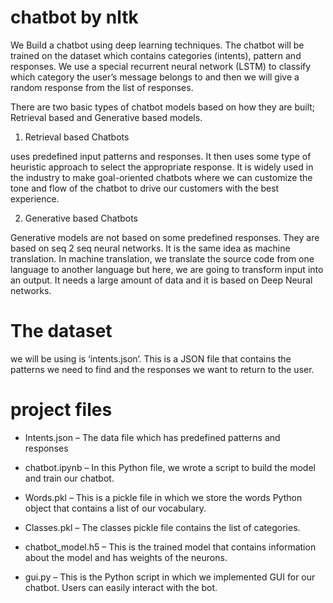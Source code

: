 # chatbot by nltk
 We Build a chatbot using deep learning techniques. The chatbot will be trained on the dataset which contains categories (intents), pattern and responses. We use a special recurrent neural network (LSTM) to classify which category the user’s message belongs to and then we will give a random response from the list of responses.
 
There are two basic types of chatbot models based on how they are built; Retrieval based and Generative based models.
 
1. Retrieval based Chatbots

uses predefined input patterns and responses. It then uses some type of heuristic approach to select the appropriate response. It is widely used in the industry to make goal-oriented chatbots where we can customize the tone and flow of the chatbot to drive our customers with the best experience.

2. Generative based Chatbots

Generative models are not based on some predefined responses.
They are based on seq 2 seq neural networks. It is the same idea as machine translation. In machine translation, we translate the source code from one language to another language but here, we are going to transform input into an output. It needs a large amount of data and it is based on Deep Neural networks.


 
# The dataset 
we will be using is ‘intents.json’. This is a JSON file that contains the patterns we need to find and the responses we want to return to the user.

# project files

- Intents.json – The data file which has predefined patterns and responses

- chatbot.ipynb – In this Python file, we wrote a script to build the model and train our chatbot.

- Words.pkl – This is a pickle file in which we store the words Python object that contains a list of our vocabulary.

- Classes.pkl – The classes pickle file contains the list of categories.

- chatbot_model.h5 – This is the trained model that contains information about the model and has weights of the neurons.

- gui.py – This is the Python script in which we implemented GUI for our chatbot. Users can easily interact with the bot.
